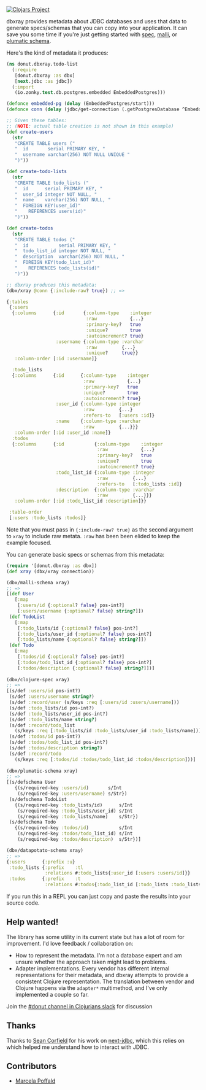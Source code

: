[![Clojars Project](https://img.shields.io/clojars/v/party.donut/dbxray.svg)](https://clojars.org/party.donut/dbxray)


dbxray provides metadata about JDBC databases and uses that data to generate
specs/schemas that you can copy into your application. It can save you some time
if you're just getting started with [spec](https://clojure.org/guides/spec),
[malli](https://github.com/metosin/malli), or [plumatic
schema](https://github.com/plumatic/schema).

Here's the kind of metadata it produces:

``` clojure
(ns donut.dbxray.todo-list
  (:require
   [donut.dbxray :as dbx]
   [next.jdbc :as jdbc])
  (:import
   (io.zonky.test.db.postgres.embedded EmbeddedPostgres)))

(defonce embedded-pg (delay (EmbeddedPostgres/start)))
(defonce conn (delay (jdbc/get-connection (.getPostgresDatabase ^EmbeddedPostgres @embedded-pg))))

;; Given these tables:
;; (NOTE: actual table creation is not shown in this example)
(def create-users
  (str
   "CREATE TABLE users ("
   "  id       serial PRIMARY KEY, "
   "  username varchar(256) NOT NULL UNIQUE "
   ")"))

(def create-todo-lists
  (str
   "CREATE TABLE todo_lists ("
   "  id      serial PRIMARY KEY, "
   "  user_id integer NOT NULL, "
   "  name    varchar(256) NOT NULL, "
   "  FOREIGN KEY(user_id)"
   "    REFERENCES users(id)"
   ")"))

(def create-todos
  (str
   "CREATE TABLE todos ("
   "  id           serial PRIMARY KEY, "
   "  todo_list_id integer NOT NULL, "
   "  description  varchar(256) NOT NULL, "
   "  FOREIGN KEY(todo_list_id)"
   "    REFERENCES todo_lists(id)"
   ")"))

;; dbxray produces this metadata:
(dbx/xray @conn {:include-raw? true}) ;; =>

{:tables
 {:users
  {:columns      {:id       {:column-type    :integer
                             :raw            {...}
                             :primary-key?   true
                             :unique?        true
                             :autoincrement? true}
                  :username {:column-type :varchar
                             :raw         {...}
                             :unique?     true}}
   :column-order [:id :username]}

  :todo_lists
  {:columns      {:id      {:column-type    :integer
                            :raw            {...}
                            :primary-key?   true
                            :unique?        true
                            :autoincrement? true}
                  :user_id {:column-type :integer
                            :raw         {...}
                            :refers-to   [:users :id]}
                  :name    {:column-type :varchar
                            :raw         {...}}}
   :column-order [:id :user_id :name]}
  :todos
  {:columns      {:id           {:column-type    :integer
                                 :raw            {...}
                                 :primary-key?   true
                                 :unique?        true
                                 :autoincrement? true}
                  :todo_list_id {:column-type :integer
                                 :raw         {...}
                                 :refers-to   [:todo_lists :id]}
                  :description  {:column-type :varchar
                                 :raw         {...}}}
   :column-order [:id :todo_list_id :description]}}

 :table-order
 [:users :todo_lists :todos]}
```

Note that you must pass in `{:include-raw? true}` as the second argument to
`xray` to include raw metata. `:raw` has been been elided
to keep the example focused.

You can generate basic specs or schemas from this metadata:

``` clojure
(require '[donut.dbxray :as dbx])
(def xray (dbx/xray connection))

(dbx/malli-schema xray)
;; =>
[(def User
   [:map
    [:users/id {:optional? false} pos-int?]
    [:users/username {:optional? false} string?]])
 (def TodoList
   [:map
    [:todo_lists/id {:optional? false} pos-int?]
    [:todo_lists/user_id {:optional? false} pos-int?]
    [:todo_lists/name {:optional? false} string?]])
 (def Todo
   [:map
    [:todos/id {:optional? false} pos-int?]
    [:todos/todo_list_id {:optional? false} pos-int?]
    [:todos/description {:optional? false} string?]])]
    
(dbx/clojure-spec xray)
;; =>
[(s/def :users/id pos-int?)
 (s/def :users/username string?)
 (s/def :record/user (s/keys :req [:users/id :users/username]))
 (s/def :todo_lists/id pos-int?)
 (s/def :todo_lists/user_id pos-int?)
 (s/def :todo_lists/name string?)
 (s/def :record/todo_list
   (s/keys :req [:todo_lists/id :todo_lists/user_id :todo_lists/name]))
 (s/def :todos/id pos-int?)
 (s/def :todos/todo_list_id pos-int?)
 (s/def :todos/description string?)
 (s/def :record/todo
   (s/keys :req [:todos/id :todos/todo_list_id :todos/description]))]
   
(dbx/plumatic-schema xray)
;; =>
[(s/defschema User
   {(s/required-key :users/id)       s/Int
    (s/required-key :users/username) s/Str})
 (s/defschema TodoList
   {(s/required-key :todo_lists/id)      s/Int
    (s/required-key :todo_lists/user_id) s/Int
    (s/required-key :todo_lists/name)    s/Str})
 (s/defschema Todo
   {(s/required-key :todos/id)           s/Int
    (s/required-key :todos/todo_list_id) s/Int
    (s/required-key :todos/description)  s/Str})]

(dbx/datapotato-schema xray)
;; =>
{:users      {:prefix :u}
 :todo_lists {:prefix    :tl
              :relations #:todo_lists{:user_id [:users :users/id]}}
 :todos      {:prefix    :t
              :relations #:todos{:todo_list_id [:todo_lists :todo_lists/id]}}}
```

If you run this in a REPL you can just copy and paste the results into your
source code.

## Help wanted!

The library has some utility in its current state but has a lot of room for
improvement. I'd love feedback / collaboration on:

* How to represent the metadata. I'm not a database expert and am unsure whether
  the approach taken might lead to problems.
* Adapter implementations. Every vendor has different internal representations
  for their metadata, and dbxray attempts to provide a consistent Clojure
  representation. The translation between vendor and Clojure happens via the
  `adapter*` multimethod, and I've only implemented a couple so far.

Join the [#donut channel in Clojurians
slack](https://clojurians.slack.com/archives/C030C4Z2W0Y) for discussion

## Thanks

Thanks to [Sean Corfield](https://github.com/seancorfield/) for his work on
[next-jdbc](https://github.com/seancorfield/next-jdbc), which this relies on
which helped me understand how to interact with JDBC.

## Contributors

* [Marcela Poffald](https://github.com/mpoffald)
